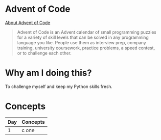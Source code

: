 # Advent of Code
[About Advent of Code](https://adventofcode.com/2024/about)
> Advent of Code is an Advent calendar of small programming puzzles for a variety of skill levels that can be solved in any programming language you like. People use them as interview prep, company training, university coursework, practice problems, a speed contest, or to challenge each other.

# Why am I doing this?
To challenge myself and keep my Python skills fresh. 

# Concepts
| Day | Concepts |
|-----|----------
| 1 | c one|


